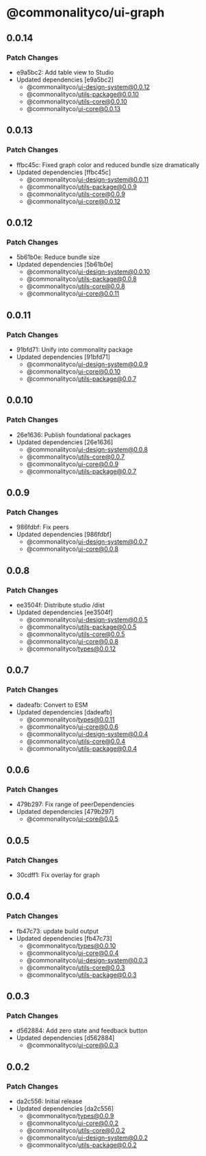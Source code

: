 # @commonalityco/ui-graph

## 0.0.14

### Patch Changes

- e9a5bc2: Add table view to Studio
- Updated dependencies [e9a5bc2]
  - @commonalityco/ui-design-system@0.0.12
  - @commonalityco/utils-package@0.0.10
  - @commonalityco/utils-core@0.0.10
  - @commonalityco/ui-core@0.0.13

## 0.0.13

### Patch Changes

- ffbc45c: Fixed graph color and reduced bundle size dramatically
- Updated dependencies [ffbc45c]
  - @commonalityco/ui-design-system@0.0.11
  - @commonalityco/utils-package@0.0.9
  - @commonalityco/utils-core@0.0.9
  - @commonalityco/ui-core@0.0.12

## 0.0.12

### Patch Changes

- 5b61b0e: Reduce bundle size
- Updated dependencies [5b61b0e]
  - @commonalityco/ui-design-system@0.0.10
  - @commonalityco/utils-package@0.0.8
  - @commonalityco/utils-core@0.0.8
  - @commonalityco/ui-core@0.0.11

## 0.0.11

### Patch Changes

- 91bfd71: Unify into commonality package
- Updated dependencies [91bfd71]
  - @commonalityco/ui-design-system@0.0.9
  - @commonalityco/ui-core@0.0.10
  - @commonalityco/utils-package@0.0.7

## 0.0.10

### Patch Changes

- 26e1636: Publish foundational packages
- Updated dependencies [26e1636]
  - @commonalityco/ui-design-system@0.0.8
  - @commonalityco/utils-core@0.0.7
  - @commonalityco/ui-core@0.0.9
  - @commonalityco/utils-package@0.0.7

## 0.0.9

### Patch Changes

- 986fdbf: Fix peers
- Updated dependencies [986fdbf]
  - @commonalityco/ui-design-system@0.0.7
  - @commonalityco/ui-core@0.0.8

## 0.0.8

### Patch Changes

- ee3504f: Distribute studio /dist
- Updated dependencies [ee3504f]
  - @commonalityco/ui-design-system@0.0.5
  - @commonalityco/utils-package@0.0.5
  - @commonalityco/utils-core@0.0.5
  - @commonalityco/ui-core@0.0.8
  - @commonalityco/types@0.0.12

## 0.0.7

### Patch Changes

- dadeafb: Convert to ESM
- Updated dependencies [dadeafb]
  - @commonalityco/types@0.0.11
  - @commonalityco/ui-core@0.0.6
  - @commonalityco/ui-design-system@0.0.4
  - @commonalityco/utils-core@0.0.4
  - @commonalityco/utils-package@0.0.4

## 0.0.6

### Patch Changes

- 479b297: Fix range of peerDependencies
- Updated dependencies [479b297]
  - @commonalityco/ui-core@0.0.5

## 0.0.5

### Patch Changes

- 30cdff1: Fix overlay for graph

## 0.0.4

### Patch Changes

- fb47c73: update build output
- Updated dependencies [fb47c73]
  - @commonalityco/types@0.0.10
  - @commonalityco/ui-core@0.0.4
  - @commonalityco/ui-design-system@0.0.3
  - @commonalityco/utils-core@0.0.3
  - @commonalityco/utils-package@0.0.3

## 0.0.3

### Patch Changes

- d562884: Add zero state and feedback button
- Updated dependencies [d562884]
  - @commonalityco/ui-core@0.0.3

## 0.0.2

### Patch Changes

- da2c556: Initial release
- Updated dependencies [da2c556]
  - @commonalityco/types@0.0.9
  - @commonalityco/ui-core@0.0.2
  - @commonalityco/utils-core@0.0.2
  - @commonalityco/ui-design-system@0.0.2
  - @commonalityco/utils-package@0.0.2
